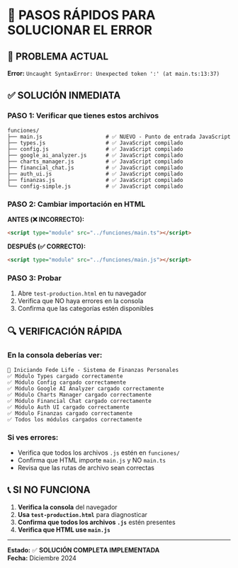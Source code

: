 # 🚀 PASOS RÁPIDOS PARA SOLUCIONAR EL ERROR

## 🚨 PROBLEMA ACTUAL
**Error:** `Uncaught SyntaxError: Unexpected token ':' (at main.ts:13:37)`

## ✅ SOLUCIÓN INMEDIATA

### **PASO 1: Verificar que tienes estos archivos**
```
funciones/
├── main.js                    # ✅ NUEVO - Punto de entrada JavaScript
├── types.js                   # ✅ JavaScript compilado
├── config.js                  # ✅ JavaScript compilado
├── google_ai_analyzer.js      # ✅ JavaScript compilado
├── charts_manager.js          # ✅ JavaScript compilado
├── financial_chat.js          # ✅ JavaScript compilado
├── auth_ui.js                 # ✅ JavaScript compilado
├── finanzas.js                # ✅ JavaScript compilado
└── config-simple.js           # ✅ JavaScript compilado
```

### **PASO 2: Cambiar importación en HTML**
**ANTES (❌ INCORRECTO):**
```html
<script type="module" src="../funciones/main.ts"></script>
```

**DESPUÉS (✅ CORRECTO):**
```html
<script type="module" src="../funciones/main.js"></script>
```

### **PASO 3: Probar**
1. Abre `test-production.html` en tu navegador
2. Verifica que NO haya errores en la consola
3. Confirma que las categorías estén disponibles

## 🔍 VERIFICACIÓN RÁPIDA

### **En la consola deberías ver:**
```
🚀 Iniciando Fede Life - Sistema de Finanzas Personales
✅ Módulo Types cargado correctamente
✅ Módulo Config cargado correctamente
✅ Módulo Google AI Analyzer cargado correctamente
✅ Módulo Charts Manager cargado correctamente
✅ Módulo Financial Chat cargado correctamente
✅ Módulo Auth UI cargado correctamente
✅ Módulo Finanzas cargado correctamente
✅ Todos los módulos cargados correctamente
```

### **Si ves errores:**
- Verifica que todos los archivos `.js` estén en `funciones/`
- Confirma que HTML importe `main.js` y NO `main.ts`
- Revisa que las rutas de archivo sean correctas

## 📞 SI NO FUNCIONA

1. **Verifica la consola** del navegador
2. **Usa `test-production.html`** para diagnosticar
3. **Confirma que todos los archivos `.js`** estén presentes
4. **Verifica que HTML use `main.js`**

---

**Estado:** ✅ **SOLUCIÓN COMPLETA IMPLEMENTADA**  
**Fecha:** Diciembre 2024

